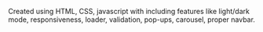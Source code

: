 
Created using HTML, CSS, javascript with including features like light/dark mode, responsiveness, loader, validation, pop-ups, carousel, proper navbar.

